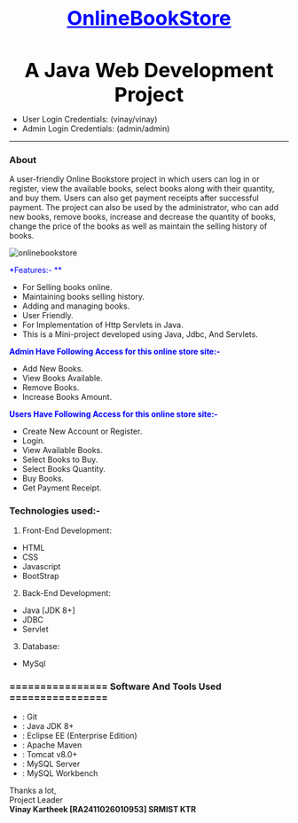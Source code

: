 <div style="text-align: center; margin-top: 50px;">
  <a href="http://localhost:8083/onlinebookstore/logout" target="_blank" 
     style="font-size: 36px; font-weight: bold; text-decoration: underline; color: blue;">
    OnlineBookStore
  </a>
</div>


<div style="text-align: center; margin-top: 50px;">
  <span style="font-size: 36px; font-weight: bold; color: #000;">
    A Java Web Development Project
  </span>
</div>


- User Login Credentials: (vinay/vinay)
- Admin Login Credentials: (admin/admin)
<hr>




### About

A user-friendly Online Bookstore project in which users can log in or register, view the available books, select books along with their quantity, and buy them. Users can also get payment receipts after successful payment. The project can also be used by the administrator, who can add new books, remove books, increase and decrease the quantity of books, change the price of the books as well as maintain the selling history of books.

![onlinebookstore](https://user-images.githubusercontent.com/34605595/137615096-8447d32d-bddc-4f13-a8ed-3c0f4dd5e04e.png)

<span style="color:blue">*Features:- **</span>
- For Selling books online.
- Maintaining books selling history.
- Adding and managing books.
- User Friendly.
- For Implementation of Http Servlets in Java.
- This is a Mini-project developed using Java, Jdbc, And Servlets.

<span style="color:blue">**Admin Have Following Access for this online store site:-**</span>
- Add New Books.
- View Books Available.
- Remove Books.
- Increase Books Amount.

<span style="color:blue">**Users Have Following Access for this online store site:-**</span>
- Create New Account or Register.
- Login.
- View Available Books.
- Select Books to Buy.
- Select Books Quantity.
- Buy Books.
- Get Payment Receipt.

### Technologies used:-
1. Front-End Development:
- HTML
- CSS
- Javascript
- BootStrap

2. Back-End Development:
- Java [JDK 8+]
- JDBC
- Servlet

3. Database:
- MySql

### ================ Software And Tools Used ================
- : Git 
- : Java JDK 8+ 
- : Eclipse EE (Enterprise Edition) 
- : Apache Maven 
- : Tomcat v8.0+ 
- : MySQL Server 
- : MySQL Workbench 



<bold>Thanks a lot,</bold><br/>
                                                                                                        Project Leader<br/>
                                                                                                        <b>Vinay Kartheek [RA2411026010953] SRMIST KTR</b>


